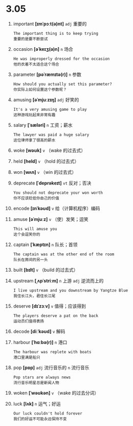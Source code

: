 # 3.05










1. important **[ɪmˈpɔːt(ə)nt]** `adj` 重要的
    ```
    The important thing is to keep trying
    重要的是要不断尝试
    ```

2. occasion **[əˈkeɪʒ(ə)n]** `n` 场合
    ```
    He was improperly dressed for the occasion
    他的衣着不太适合这个场合
    ```

3. parameter **[pəˈræmɪtə(r)]** `n` 参数
    ```
    How should you actually set this parameter?
    你实际上如何设置这个参数呢？
    ```

4. amusing **[əˈmjuːzɪŋ]** `adj` 好笑的
    ```
    It's a very amusing game to play
    这种游戏玩起来非常有趣
    ```

5. salary **[ˈsæləri]** `n` 工资；薪水
    ```
    The lawyer was paid a huge salary
    这位律师拿了很高的薪水
    ```

6. woke **[wəʊk]** `v` （wake 的过去式）

7. held **[held]** `v` （hold 的过去式）

8. won **[wʌn]** `v` （win 的过去式）

9. deprecate **[ˈdeprəkeɪt]** `vt` 反对；否决
    ```
    You should not deprecate your won worth
    你不应该贬低你自己的价值
    ```

10. encode **[ɪnˈkəʊd]** `v` 给（计算机程序）编码

11. amuse **[əˈmjuːz]** `v` （使）发笑；逗笑
    ```
    This will amuse you
    这个会逗笑你的
    ```

12. captain **[ˈkæptɪn]** `n` 队长；首领
    ```
    The captain was at the other end of the room
    队长在房间的另一头
    ```

13. built **[bɪlt]** `v` （build 的过去式）

14. upstream **[ˌʌpˈstriːm]** `n` 上游 `adj` 逆流而上的
    ```
    I live upstream and you downstream by Yangtze Blue
    我住长江头，君住长江尾
    ```

15. deserve **[dɪˈzɜːv]** `v` 值得；应该得到
    ```
    The players deserve a pat on the back
    运动员们值得表扬
    ```

16. decode **[diːˈkəʊd]** `v` 解码

17. harbour **[ˈhɑːbə(r)]** `n` 港口
    ```
    The harbour was replete with boats
    港口里满是船只
    ```

18. pop **[pɒp]** `adj` 流行音乐的 `n` 流行音乐
    ```
    Pop stars are always news
    流行音乐明星总是新闻人物
    ```

19. woken **[ˈwəʊkən]** `v` （wake 的过去分词）

20. luck **[lʌk]** `n` 运气；好运
    ```
    Our luck couldn't hold forever
    我们的好运不可能永远保持不变
    ```
